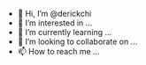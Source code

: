 - 👋 Hi, I’m @derickchi
- 👀 I’m interested in ...
- 🌱 I’m currently learning ...
- 💞️ I’m looking to collaborate on ...
- 📫 How to reach me ...

<!---
derickchi/derickchi is a ✨ special ✨ repository because its `README.md` (this file) appears on your GitHub profile.
You can click the Preview link to take a look at your changes.
--->
